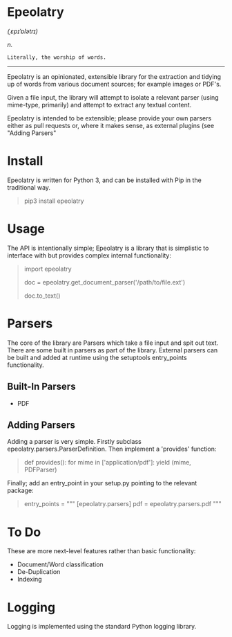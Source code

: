 # Epeolatry
*(ˌɛpɪˈɒlətrɪ)*

*n.*

    Literally, the worship of words.

-------

Epeolatry is an opinionated, extensible library for the extraction and tidying up of words from various document sources; for example images or PDF's.

Given a file input, the library will attempt to isolate a relevant parser (using mime-type, primarily) and attempt to extract any textual content.

Epeolatry is intended to be extensible; please provide your own parsers either as pull requests or, where it makes sense, as external plugins (see "Adding Parsers"

# Install

Epeolatry is written for Python 3, and can be installed with Pip in the traditional way.

> pip3 install epeolatry


# Usage

The API is intentionally simple; Epeolatry is a library that is simplistic to interface with but provides complex internal functionality:

> import epeolatry
>
> doc = epeolatry.get_document_parser('/path/to/file.ext')
>
> doc.to_text()

# Parsers

The core of the library are Parsers which take a file input and spit out text. There are some built in parsers as part of the library. External parsers can be built and added at runtime using the setuptools entry_points functionality.

## Built-In Parsers

* PDF

## Adding Parsers

Adding a parser is very simple. Firstly subclass epeolatry.parsers.ParserDefinition. Then implement a 'provides' function: 

> def provides():
>    for mime in ['application/pdf']:
>        yield (mime, PDFParser)

Finally; add an entry_point in your setup.py pointing to the relevant package:

> entry_points = """
>    [epeolatry.parsers]
>    pdf = epeolatry.parsers.pdf
>    """

# To Do

These are more next-level features rather than basic functionality:

* Document/Word classification
* De-Duplication
* Indexing

# Logging

Logging is implemented using the standard Python logging library.